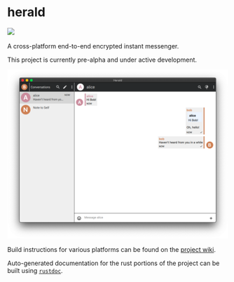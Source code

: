 # herald
![](https://github.com/kalix-systems/herald/workflows/Continuous%20integration/badge.svg)

A cross-platform end-to-end encrypted instant messenger.

This project is currently pre-alpha and under active development.

![herald screenshot](screenshots/screenshot.png "herald screenshot")

Build instructions for various platforms can be found on the
[project wiki](https://github.com/kalix-systems/herald/wiki/Building-Herald).

Auto-generated documentation for the rust portions of the project can be built
using [`rustdoc`](https://doc.rust-lang.org/rustdoc/index.html).

